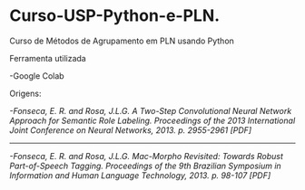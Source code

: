 # Curso-USP-Python-e-PLN.
Curso de Métodos de Agrupamento em PLN usando Python

Ferramenta utilizada

-Google Colab




Origens:

*-Fonseca, E. R. and Rosa, J.L.G. A Two-Step Convolutional Neural Network Approach for Semantic Role Labeling. Proceedings of the 2013 International Joint Conference on Neural Networks, 2013. p. 2955-2961 [PDF]*
___
*-Fonseca, E. R. and Rosa, J.L.G. Mac-Morpho Revisited: Towards Robust Part-of-Speech Tagging. Proceedings of the 9th Brazilian Symposium in Information and Human Language Technology, 2013. p. 98-107 [PDF]*
